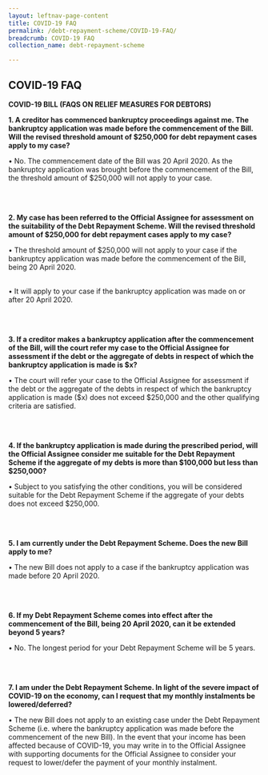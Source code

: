 ```yaml
---
layout: leftnav-page-content
title: COVID-19 FAQ
permalink: /debt-repayment-scheme/COVID-19-FAQ/
breadcrumb: COVID-19 FAQ
collection_name: debt-repayment-scheme

---
```


COVID-19 FAQ
---
**COVID-19 BILL (FAQS ON RELIEF MEASURES FOR DEBTORS)**<br>

**1.	A creditor has commenced bankruptcy proceedings against me. The bankruptcy application was made before the commencement of the Bill. Will the revised threshold amount of $250,000 for debt repayment cases apply to my case?**<br>

•	No. The commencement date of the Bill was 20 April 2020. As the bankruptcy application was brought before the commencement of the Bill, the threshold amount of $250,000 will not apply to your case.<br><br>

<br>

**2.	My case has been referred to the Official Assignee for assessment on the suitability of the Debt Repayment Scheme. Will the revised threshold amount of $250,000 for debt repayment cases apply to my case?**<br>

•	The threshold amount of $250,000 will not apply to your case if the bankruptcy application was made before the commencement of the Bill, being 20 April 2020.<br><br>

•	It will apply to your case if the bankruptcy application was made on or after 20 April 2020.<br><br>

<br>

**3.	If a creditor makes a bankruptcy application after the commencement of the Bill, will the court refer my case to the Official Assignee for assessment if the debt or the aggregate of debts in respect of which the bankruptcy application is made is $x?**<br>

•	The court will refer your case to the Official Assignee for assessment if the debt or the aggregate of the debts in respect of which the bankruptcy application is made ($x) does not exceed $250,000 and the other qualifying criteria are satisfied.<br><br>

<br>

**4.	If the bankruptcy application is made during the prescribed period, will the Official Assignee consider me suitable for the Debt Repayment Scheme if the aggregate of my debts is more than $100,000 but less than $250,000?**<br>

•	Subject to you satisfying the other conditions, you will be considered suitable for the Debt Repayment Scheme if the aggregate of your debts does not exceed $250,000.<br><br>

<br>

**5.	I am currently under the Debt Repayment Scheme. Does the new Bill apply to me?**<br>

•	The new Bill does not apply to a case if the bankruptcy application was made before 20 April 2020.<br><br>

<br>

**6.	If my Debt Repayment Scheme comes into effect after the commencement of the Bill, being 20 April 2020, can it be extended beyond 5 years?**<br>

•	No. The longest period for your Debt Repayment Scheme will be 5 years.<br><br>

<br>

**7.	I am under the Debt Repayment Scheme. In light of the severe impact of COVID-19 on the economy, can I request that my monthly instalments be lowered/deferred?**<br>

•	The new Bill does not apply to an existing case under the Debt Repayment Scheme (i.e. where the bankruptcy application was made before the commencement of the new Bill). In the event that your income has been affected because of COVID-19, you may write in to the Official Assignee with supporting documents for the Official Assignee to consider your request to lower/defer the payment of your monthly instalment.<br><br>

<br>
